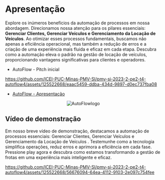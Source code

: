 # Apresentação
Explore os inúmeros benefícios da automação de processos em nossa abordagem. Direcionamos nossa atenção para os pilares essenciais: **Gerenciar Clientes, Gerenciar Veículos e Gerenciamento da Locação de Veículos**. Ao otimizar esses processos fundamentais, buscamos não apenas a eficiência operacional, mas também a redução de erros e a criação de uma experiência mais fluida e eficaz em cada etapa. Descubra como a automação eleva o padrão na gestão de locação de veículos, proporcionando vantagens significativas para clientes e operadores.

* AutoFlow - Pitch inicial
  

https://github.com/ICEI-PUC-Minas-PMV-SI/pmv-si-2023-2-pe2-t4-autoflow4/assets/125522668/eaac5459-ddba-434d-9897-d0ec737fba08



* [AutoFlow - Apresentação ](AUTOFLOW.pdf) 

<p align="center">
  <img src="https://github.com/ICEI-PUC-Minas-PMV-SI/pmv-si-2023-2-pe2-t4-autoflow4/assets/125522668/4e755269-f3d0-4fc9-9865-031b0a7939a7" alt="AutoFlowlogo">
</p>

## Vídeo de demonstração

<p>Em nosso breve vídeo de demonstração, destacamos a automação de processos essenciais: Gerenciar Clientes, Gerenciar Veículos e Gerenciamento da Locação de Veículos . Testemunhe como a tecnologia simplifica operações, reduz erros e aprimora a eficiência em cada fase. Pressione play agora e descubra como estamos transformando a gestão de frotas em uma experiência mais inteligente e eficaz. </p>


https://github.com/ICEI-PUC-Minas-PMV-SI/pmv-si-2023-2-pe2-t4-autoflow4/assets/125522668/56676094-64ea-4112-9103-2e097c754fee

